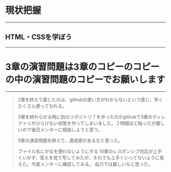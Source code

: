# 現状把握
---

## HTML・CSSを学ぼう

---
# 3章の演習問題は3章のコピーのコピーの中の演習問題のコピーでお願いします
---
>2章を終えて感じたのは、githubの使い方がわからないという感じ、早くたくさん使ってなれる。

>3章を終わらせる時に別のリポジトリ？を作ったのかgithubで3章のディレクトリがひらけない状態を作ってしまいました。２時間ほど粘ったが厳しいので後日メンターに相談しようと思う。

>5章の演習問題を終えて、達成感があるなと思った。

>ファイル名にかなを使わないようにする
>10章のレスポンシブ対応が上手くいかず、答えを見て写してみたが、それでも上手くいってないように見えた。今度メンターに確認してみる。
自力では厳しいなと思った。